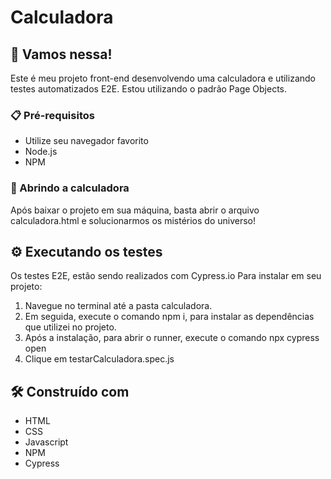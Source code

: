 # Calculadora

## 🚀 Vamos nessa!

Este é meu projeto front-end desenvolvendo uma calculadora e utilizando testes automatizados E2E.
Estou utilizando o padrão Page Objects.

### 📋 Pré-requisitos

- Utilize seu navegador favorito
- Node.js 
- NPM 

### 🔧 Abrindo a calculadora

Após baixar o projeto em sua máquina, basta abrir o arquivo calculadora.html e solucionarmos os mistérios do universo! 

## ⚙️ Executando os testes

Os testes E2E, estão sendo realizados com Cypress.io
Para instalar em seu projeto: 
1. Navegue no terminal até a pasta calculadora.
2. Em seguida, execute o comando npm i, para instalar as dependências que utilizei no projeto.
3. Após a instalação, para abrir o runner, execute o comando npx cypress open
4. Clique em testarCalculadora.spec.js


## 🛠️ Construído com

* HTML
* CSS
* Javascript
* NPM 
* Cypress
